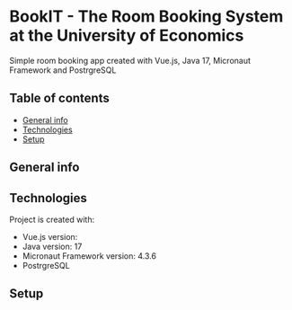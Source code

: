 # BookIT - The Room Booking System at the University of Economics
Simple room booking app created with Vue.js, Java 17, Micronaut Framework and PostrgreSQL
## Table of contents
* [General info](#general-info)
* [Technologies](#technologies)
* [Setup](#setup)

## General info
	
## Technologies
Project is created with:
* Vue.js version: 
* Java version: 17
* Micronaut Framework version: 4.3.6
* PostrgreSQL
	
## Setup
